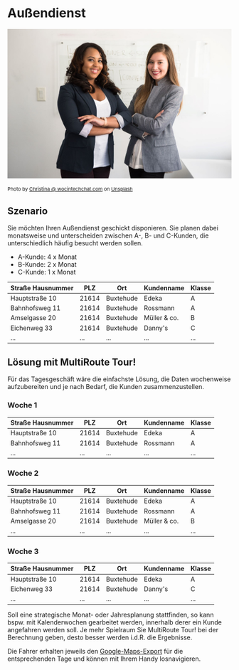 # Außendienst

![!](assets/aussendienst.jpg)

<div style="font-size: 11px">
Photo by <a href="https://unsplash.com/@wocintechchat?utm_source=unsplash&utm_medium=referral&utm_content=creditCopyText">Christina @ wocintechchat.com</a> on <a href="https://unsplash.com/s/photos/business-casual?utm_source=unsplash&utm_medium=referral&utm_content=creditCopyText">Unsplash</a></div>

## Szenario
Sie möchten Ihren Außendienst geschickt disponieren. Sie planen dabei monatsweise und unterscheiden zwischen A-, B- und C-Kunden, die unterschiedlich häufig besucht werden sollen. 

* A-Kunde: 4 x Monat
* B-Kunde: 2 x Monat
* C-Kunde: 1 x Monat 

|Straße Hausnummer|PLZ| Ort | Kundenname | Klasse|
|---|---|---|---|---|
|Hauptstraße 10| 21614 | Buxtehude | Edeka | A |
|Bahnhofsweg 11| 21614 | Buxtehude | Rossmann | A |
|Amselgasse 20| 21614 | Buxtehude | Müller & co. | B |
|Eichenweg 33| 21614 | Buxtehude | Danny's | C |
|...|...|...|...|...|

## Lösung mit MultiRoute Tour!

Für das Tagesgeschäft wäre die einfachste Lösung, die Daten wochenweise aufzubereiten und je nach Bedarf, die Kunden zusammenzustellen. 

### Woche 1

|Straße Hausnummer|PLZ| Ort | Kundenname | Klasse|
|---|---|---|---|---|
|Hauptstraße 10| 21614 | Buxtehude | Edeka | A |
|Bahnhofsweg 11| 21614 | Buxtehude | Rossmann | A |
|...|...|...|...|...|

### Woche 2 

|Straße Hausnummer|PLZ| Ort | Kundenname | Klasse|
|---|---|---|---|---|
|Hauptstraße 10| 21614 | Buxtehude | Edeka | A |
|Bahnhofsweg 11| 21614 | Buxtehude | Rossmann | A |
|Amselgasse 20| 21614 | Buxtehude | Müller & co. | B |
|...|...|...|...|...|

### Woche 3

|Straße Hausnummer|PLZ| Ort | Kundenname | Klasse|
|---|---|---|---|---|
|Hauptstraße 10| 21614 | Buxtehude | Edeka | A |
|Eichenweg 33| 21614 | Buxtehude | Danny's | C |
|...|...|...|...|...|

Soll eine strategische Monat- oder Jahresplanung stattfinden, so kann bspw. mit Kalenderwochen gearbeitet werden, innerhalb derer ein Kunde angefahren werden soll. 
Je mehr Spielraum Sie MultiRoute Tour! bei der Berechnung geben, desto besser werden i.d.R. die Ergebnisse.

Die Fahrer erhalten jeweils den [Google-Maps-Export](/tour/#tour-exportieren) für die entsprechenden Tage und können mit Ihrem Handy losnavigieren.